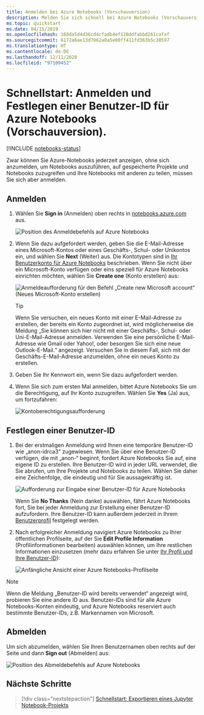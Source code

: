 ```yaml
---
title: Anmelden bei Azure Notebooks (Vorschauversion)
description: Melden Sie sich schnell bei Azure Notebooks (Vorschauversion) an, und legen Sie eine Benutzer-ID fest. So haben Sie die Möglichkeit, auf gespeicherte Projekte zuzugreifen und Notebooks für andere Benutzer freizugeben.
ms.topic: quickstart
ms.date: 04/15/2019
ms.openlocfilehash: 168da5d4d36cd4cfadb4ef120ddfabbd261cafaf
ms.sourcegitcommit: 6172a6ae13d7062a0a5e00ff411fd363b5c38597
ms.translationtype: HT
ms.contentlocale: de-DE
ms.lasthandoff: 12/11/2020
ms.locfileid: "97109452"
---
```

# <a name="quickstart-sign-in-and-set-a-user-id-for-azure-notebooks-preview"></a>Schnellstart: Anmelden und Festlegen einer Benutzer-ID für Azure Notebooks (Vorschauversion).

[!INCLUDE [notebooks-status](../../includes/notebooks-status.md)]

Zwar können Sie Azure-Notebooks jederzeit anzeigen, ohne sich anzumelden, um Notebooks auszuführen, auf gespeicherte Projekte und Notebooks zuzugreifen und Ihre Notebooks mit anderen zu teilen, müssen Sie sich aber anmelden.

## <a name="sign-in"></a>Anmelden

1. Wählen Sie **Sign in**  (Anmelden) oben rechts in [notebooks.azure.com](https://notebooks.azure.com/) aus.

    ![Position des Anmeldebefehls auf Azure Notebooks](media/accounts/sign-in-command.png)

1. Wenn Sie dazu aufgefordert werden, geben Sie die E-Mail-Adresse eines Microsoft-Kontos oder eines Geschäfts-, Schul- oder Unikontos ein, und wählen Sie **Next** (Weiter) aus. Die Kontotypen sind in [Ihr Benutzerkonto für Azure Notebooks](azure-notebooks-user-account.md) beschrieben. Wenn Sie nicht über ein Microsoft-Konto verfügen oder eins speziell für Azure Notebooks einrichten möchten, wählen Sie **Create one** (Konto erstellen) aus:

    ![Anmeldeaufforderung für den Befehl „Create new Microsoft account“ (Neues Microsoft-Konto erstellen)](media/accounts/create-new-microsoft-account.png)

    > [!Tip]
    > Wenn Sie versuchen, ein neues Konto mit einer E-Mail-Adresse zu erstellen, der bereits ein Konto zugeordnet ist, wird möglicherweise die Meldung „Sie können sich hier nicht mit einer Geschäfts-, Schul- oder Uni-E-Mail-Adresse anmelden. Verwenden Sie eine persönliche E-Mail-Adresse wie Gmail oder Yahoo!, oder besorgen Sie sich eine neue Outlook-E-Mail.“ angezeigt. Versuchen Sie in diesem Fall, sich mit der Geschäfts-E-Mail-Adresse anzumelden, ohne ein neues Konto zu erstellen.

1. Geben Sie Ihr Kennwort ein, wenn Sie dazu aufgefordert werden.

1. Wenn Sie sich zum ersten Mal anmelden, bittet Azure Notebooks Sie um die Berechtigung, auf Ihr Konto zuzugreifen. Wählen Sie **Yes** (Ja) aus, um fortzufahren:

    ![Kontoberechtigungsaufforderung](media/accounts/account-permission-prompt.png)

## <a name="set-a-user-id"></a>Festlegen einer Benutzer-ID

1. Bei der erstmaligen Anmeldung wird Ihnen eine temporäre Benutzer-ID wie „anon-idrca3“ zugewiesen. Wenn Sie über eine Benutzer-ID verfügen, die mit „anon-“ beginnt, fordert Azure Notebooks Sie auf, eine eigene ID zu erstellen. Ihre Benutzer-ID wird in jeder URL verwendet, die Sie abrufen, um Ihre Projekte und Notebooks zu teilen. Wählen Sie daher eine Zeichenfolge, die eindeutig und für Sie aussagekräftig ist.

    ![Aufforderung zur Eingabe einer Benutzer-ID für Azure Notebooks](media/accounts/create-user-id.png)

    Wenn Sie **No Thanks** (Nein danke) auswählen, fährt Azure Notebooks fort, Sie bei jeder Anmeldung zur Erstellung einer Benutzer-ID aufzufordern. Ihre Benutzer-ID kann außerdem jederzeit in Ihrem [Benutzerprofil](azure-notebooks-user-profile.md) festgelegt werden.

1. Nach erfolgreicher Anmeldung navigiert Azure Notebooks zu Ihrer öffentlichen Profilseite, auf der Sie **Edit Profile Information** (Profilinformationen bearbeiten) auswählen können, um Ihre restlichen Informationen einzusetzen (mehr dazu erfahren Sie unter [Ihr Profil und Ihre Benutzer-ID](azure-notebooks-user-profile.md)):

    ![Anfängliche Ansicht einer Azure Notebooks-Profilseite](media/accounts/profile-page-new.png)

> [!NOTE]
> Wenn die Meldung „Benutzer-ID wird bereits verwendet“ angezeigt wird, probieren Sie eine andere ID aus. Benutzer-IDs sind für alle Azure Notebooks-Konten eindeutig, und Azure Notebooks reserviert auch bestimmte Benutzer-IDs, z.B. Markennamen von Microsoft.

## <a name="sign-out"></a>Abmelden

Um sich abzumelden, wählen Sie Ihren Benutzernamen oben rechts auf der Seite und dann **Sign out** (Abmelden) aus:

![Position des Abmeldebefehls auf Azure Notebooks](media/accounts/sign-out-command.png)

## <a name="next-steps"></a>Nächste Schritte

> [!div class="nextstepaction"]
> [Schnellstart: Exportieren eines Jupyter Notebook-Projekts](quickstart-export-jupyter-notebook-project.md)
